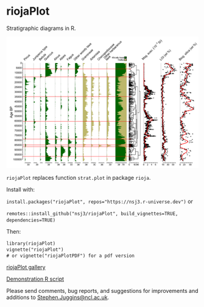 riojaPlot
========

Stratigraphic diagrams in R.

![riojaPlot](Figures/riojaPlot.svg)

`riojaPlot` replaces function `strat.plot` in package `rioja`.

Install with:

`install.packages("riojaPlot", repos="https://nsj3.r-universe.dev")`
or

`remotes::install_github("nsj3/riojaPlot", build_vignettes=TRUE, dependencies=TRUE)`

Then:

```
library(riojaPlot)
vignette("riojaPlot")
# or vignette("riojaPlotPDF") for a pdf version
```
[riojaPlot gallery](https://htmlpreview.github.io/?https://github.com/nsj3/riojaPlot/blob/main/Figures/gallery.html)

[Demonstration R script](Figures/riojaPlot_Demo.R)


Please send comments, bug reports, and suggestions for improvements and additions to 
[Stephen.Juggins@ncl.ac.uk](mailto:Stephen.Juggins@ncl.ac.uk).
